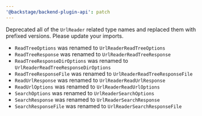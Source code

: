 ```yaml
---
'@backstage/backend-plugin-api': patch
---
```


Deprecated all of the `UrlReader` related type names and replaced them with prefixed versions. Please update your imports.

- `ReadTreeOptions` was renamed to `UrlReaderReadTreeOptions`
- `ReadTreeResponse` was renamed to `UrlReaderReadTreeResponse`
- `ReadTreeResponseDirOptions` was renamed to `UrlReaderReadTreeResponseDirOptions`
- `ReadTreeResponseFile` was renamed to `UrlReaderReadTreeResponseFile`
- `ReadUrlResponse` was renamed to `UrlReaderReadUrlResponse`
- `ReadUrlOptions` was renamed to `UrlReaderReadUrlOptions`
- `SearchOptions` was renamed to `UrlReaderSearchOptions`
- `SearchResponse` was renamed to `UrlReaderSearchResponse`
- `SearchResponseFile` was renamed to `UrlReaderSearchResponseFile`
